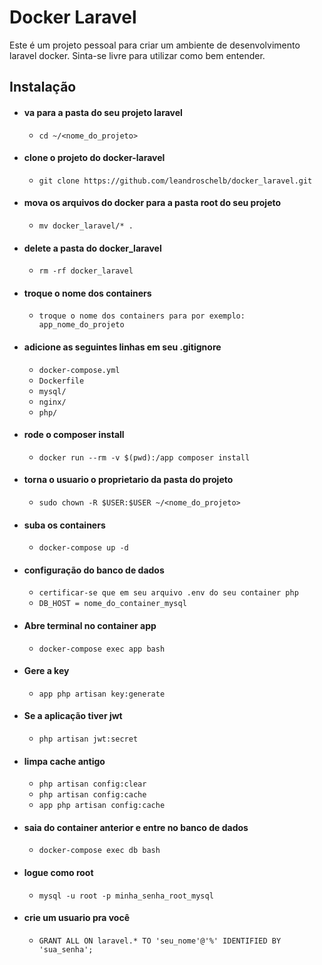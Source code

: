 # Docker Laravel

Este é um projeto pessoal para criar um ambiente de desenvolvimento laravel docker. Sinta-se livre para utilizar como bem entender.

## Instalação

 - #### va para a pasta do seu projeto laravel
     - `cd ~/<nome_do_projeto>`

 - #### clone o projeto do docker-laravel
     - `git clone https://github.com/leandroschelb/docker_laravel.git`

 - #### mova os arquivos do docker para a pasta root do seu projeto
     - `mv docker_laravel/* .`

 - #### delete a pasta do docker_laravel
     - `rm -rf docker_laravel`

 - #### troque o nome dos containers
    - `troque o nome dos containers para por exemplo: app_nome_do_projeto`

 - #### adicione as seguintes linhas em seu .gitignore
     - `docker-compose.yml`
     - `Dockerfile`
     - `mysql/`
     - `nginx/`
     - `php/`

 - #### rode o composer install
     - `docker run --rm -v $(pwd):/app composer install`

 - #### torna o usuario o proprietario da pasta do projeto
     - `sudo chown -R $USER:$USER ~/<nome_do_projeto>`

 - #### suba os containers
     - `docker-compose up -d`


 - #### configuração do banco de dados
     - `certificar-se que em seu arquivo .env do seu container php`
     - `DB_HOST = nome_do_container_mysql`

 - #### Abre terminal no container app
     - `docker-compose exec app bash`
 - #### Gere a key
     - `app php artisan key:generate`
 - #### Se a aplicação tiver jwt
     - `php artisan jwt:secret`
 - #### limpa cache antigo
     - `php artisan config:clear`
     - `php artisan config:cache`
     - `app php artisan config:cache`
     
 - #### saia do container anterior e entre no banco de dados
     - `docker-compose exec db bash`    
 - #### logue como root
     - `mysql -u root -p minha_senha_root_mysql`
 - #### crie um usuario pra você
     - `GRANT ALL ON laravel.* TO 'seu_nome'@'%' IDENTIFIED BY 'sua_senha';`